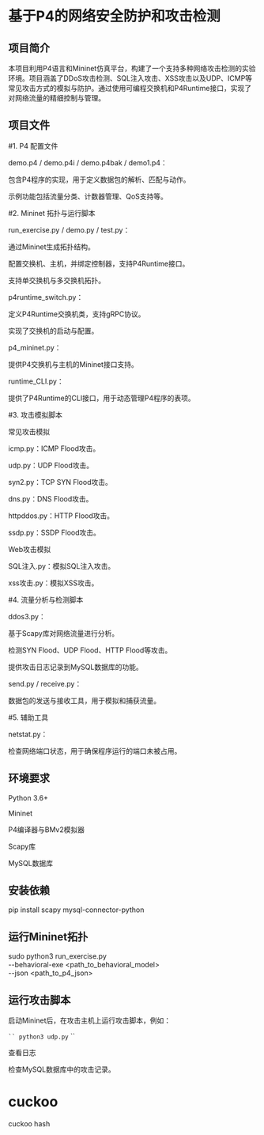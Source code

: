 基于P4的网络安全防护和攻击检测
==
项目简介
-
本项目利用P4语言和Mininet仿真平台，构建了一个支持多种网络攻击检测的实验环境。项目涵盖了DDoS攻击检测、SQL注入攻击、XSS攻击以及UDP、ICMP等常见攻击方式的模拟与防护。通过使用可编程交换机和P4Runtime接口，实现了对网络流量的精细控制与管理。

项目文件
-
#1. P4 配置文件

  demo.p4 / demo.p4i / demo.p4bak / demo1.p4：

包含P4程序的实现，用于定义数据包的解析、匹配与动作。

示例功能包括流量分类、计数器管理、QoS支持等。


#2. Mininet 拓扑与运行脚本

run_exercise.py / demo.py / test.py：

通过Mininet生成拓扑结构。

配置交换机、主机，并绑定控制器，支持P4Runtime接口。

支持单交换机与多交换机拓扑。

p4runtime_switch.py：

定义P4Runtime交换机类，支持gRPC协议。

实现了交换机的启动与配置。

p4_mininet.py：

提供P4交换机与主机的Mininet接口支持。

runtime_CLI.py：

提供了P4Runtime的CLI接口，用于动态管理P4程序的表项。


#3. 攻击模拟脚本

常见攻击模拟

icmp.py：ICMP Flood攻击。

udp.py：UDP Flood攻击。

syn2.py：TCP SYN Flood攻击。

dns.py：DNS Flood攻击。

httpddos.py：HTTP Flood攻击。

ssdp.py：SSDP Flood攻击。

Web攻击模拟

SQL注入.py：模拟SQL注入攻击。

xss攻击.py：模拟XSS攻击。


#4. 流量分析与检测脚本

ddos3.py：

基于Scapy库对网络流量进行分析。

检测SYN Flood、UDP Flood、HTTP Flood等攻击。

提供攻击日志记录到MySQL数据库的功能。

send.py / receive.py：

数据包的发送与接收工具，用于模拟和捕获流量。


#5. 辅助工具

netstat.py：

检查网络端口状态，用于确保程序运行的端口未被占用。

环境要求
--
Python 3.6+

Mininet

P4编译器与BMv2模拟器

Scapy库

MySQL数据库


安装依赖
--

pip install scapy mysql-connector-python

运行Mininet拓扑
--

sudo python3 run_exercise.py \
  --behavioral-exe <path_to_behavioral_model> \
  --json <path_to_p4_json>

运行攻击脚本
--
启动Mininet后，在攻击主机上运行攻击脚本，例如：

` ``
python3 udp.py
` ``

查看日志

检查MySQL数据库中的攻击记录。

# cuckoo
cuckoo hash

